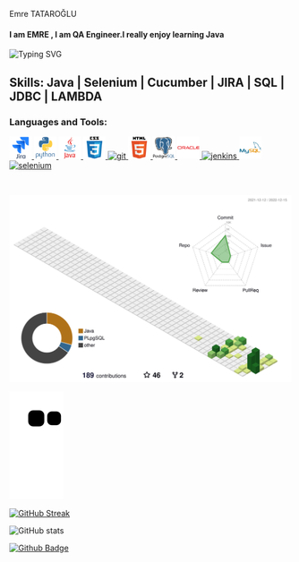 
Emre TATAROĞLU
#### I am EMRE , I am QA Engineer.I really enjoy learning Java


![Typing SVG](https://readme-typing-svg.herokuapp.com?color=%23732DA4&lines=Full+Stack+Automation+Engineer+%7C+Turkey;I+am+Emre+from+Turkey.;I+am+QA+Engineer.;I+really+enjoy+learning+Java;I+am+sharing+my+projects+in+here;)  
## Skills: Java | Selenium | Cucumber | JIRA | SQL | JDBC | LAMBDA

<h3 align="left">Languages and Tools:</h3>
</a> 
<a href="https://www.atlassian.com/software/jira" target="_blank" rel="noreferrer"> <img src="https://raw.githubusercontent.com/devicons/devicon/master/icons/jira/jira-original-wordmark.svg" alt="Jira" width="40" height="40"/> </a> <a href="https://www.python.org/" target="_blank" rel="noreferrer"> <img src="https://raw.githubusercontent.com/devicons/devicon/master/icons/python/python-original-wordmark.svg" alt="python" width="40" height="40"/><a href="https://www.java.com/tr/" target="_blank" rel="noreferrer"> <img src="https://raw.githubusercontent.com/devicons/devicon/master/icons/java/java-original-wordmark.svg" alt="java" width="40" height="40"/> </a> <a href="https://www.w3schools.com/css/" target="_blank" rel="noreferrer"> <img src="https://raw.githubusercontent.com/devicons/devicon/master/icons/css3/css3-original-wordmark.svg" alt="css3" width="40" height="40"/> </a> <a href="https://git-scm.com/" target="_blank" rel="noreferrer"> <img src="https://www.vectorlogo.zone/logos/git-scm/git-scm-icon.svg" alt="git" width="40" height="40"/> </a> <a href="https://www.w3.org/html/" target="_blank" rel="noreferrer"><a href="https://www.w3schools.com/html/" target="_blank" rel="noreferrer"> <img src="https://raw.githubusercontent.com/devicons/devicon/master/icons/html5/html5-original-wordmark.svg" alt="html5" width="40" height="40"/> </a> <a href="https://www.postgresql.org/" target="_blank" rel="noreferrer"> <img src="https://raw.githubusercontent.com/devicons/devicon/master/icons/postgresql/postgresql-original-wordmark.svg" alt="PostgreSQL" width="40" height="40"/> </a> <a href="https://www.oracle.com/" target="_blank" rel="noreferrer"><img src="https://raw.githubusercontent.com/devicons/devicon/master/icons/oracle/oracle-original.svg" alt="oracle" width="40" height="40"/> </a> <a href="https://www.jenkins.io" target="_blank" rel="noreferrer"><img src="https://www.vectorlogo.zone/logos/jenkins/jenkins-icon.svg" alt="jenkins" width="40" height="40"/> </a> <a href="https://www.mysql.com/" target="_blank" rel="noreferrer"><img src="https://raw.githubusercontent.com/devicons/devicon/master/icons/mysql/mysql-original-wordmark.svg" alt="mysql" width="40" height="40"/><a href="https://www.selenium.dev/" target="_blank" rel="noreferrer"> <img src="https://raw.githubusercontent.com/detain/svg-logos/780f25886640cef088af994181646db2f6b1a3f8/svg/selenium-logo.svg" alt="selenium" width="40" height="40"/> </a> </p>

<br>

![](./profile-3d-contrib/profile-green-animate.svg)



![QA Engineer and Development](https://raw.githubusercontent.com/ghosharnab00/ghosharnab00/output/github-contribution-grid-snake.svg)



 
[![GitHub Streak](http://github-readme-streak-stats.herokuapp.com?user=tatarogluemre&theme=onedark&date_format=M%20j%5B%2C%20Y%5D)](https://git.io/streak-stats) <br/> 

![GitHub stats](https://github-readme-stats.vercel.app/api?username=tatarogluemre&show_icons=true)  

[![Github Badge](https://img.shields.io/badge/style=quare&labelColor=000&logo=Github&logoColor=white)](link)



